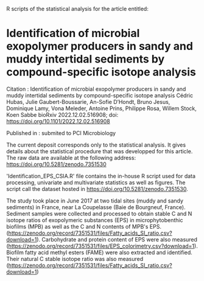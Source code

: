 R scripts of the statistical analysis for the article entitled:

# Identification of microbial exopolymer producers in sandy and muddy intertidal sediments by compound-specific isotope analysis

Citation : Identification of microbial exopolymer producers in sandy and muddy intertidal sediments by compound-specific isotope analysis
Cédric Hubas, Julie Gaubert-Boussarie, An-Sofie D’Hondt, Bruno Jesus, Dominique Lamy, Vona Meleder, Antoine Prins, Philippe Rosa, Willem Stock, Koen Sabbe
bioRxiv 2022.12.02.516908; doi: https://doi.org/10.1101/2022.12.02.516908

Published in : submited to PCI Microbiology

The current deposit corresponds only to the statistical analysis. It gives details about the statistical procedure that was developped for this article. The raw data are available at the following address: https://doi.org/10.5281/zenodo.7351530

'Identification_EPS_CSIA.R' file contains the in-house R script used for data processing, univariate and multivariate statistics as well as figures. The script call the dataset hosted in https://doi.org/10.5281/zenodo.7351530.

The study took place in June 2017 at two tidal sites (muddy and sandy sediments) in France, near La Coupelasse (Baie de Bourgneuf, France). Sediment samples were collected and processed to obtain stable C and N isotope ratios of exopolymeric substances (EPS) in microphytobenthic biofilms (MPB) as well as the C and N contents of MPB's EPS. (https://zenodo.org/record/7351531/files/Fatty_acids_SI_ratio.csv?download=1). Carbohydrate and protein content of EPS were also measured (https://zenodo.org/record/7351531/files/EPS_colorimetry.csv?download=1). Biofilm fatty acid methyl esters (FAME) were also extracted and identified. Their natural C stable isotope ratio was also measured (https://zenodo.org/record/7351531/files/Fatty_acids_SI_ratio.csv?download=1)
